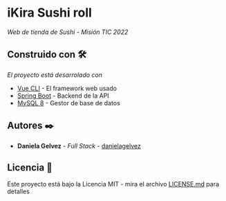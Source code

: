 # iKira Sushi roll

_Web de tienda de Sushi - Misión TIC 2022_

## Construido con 🛠️

_El proyecto está desarrolado con_

* [Vue CLI](https://cli.vuejs.org/) - El framework web usado
* [Spring Boot](https://spring.io/projects/spring-boot) - Backend de la API
* [MySQL 8](https://www.mysql.com/) - Gestor de base de datos

## Autores ✒️

* **Daniela Gelvez** - *Full Stack* - [danielagelvez](https://github.com/danielagelvez/)

## Licencia 📄

Este proyecto está bajo la Licencia MIT - mira el archivo [LICENSE.md](LICENSE.md) para detalles
